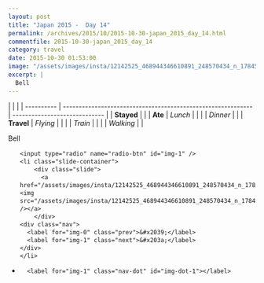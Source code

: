 ```yaml
---
layout: post
title: "Japan 2015 -  Day 14"
permalink: /archives/2015/10/2015-10-30-japan_2015_day_14.html
commentfile: 2015-10-30-japan_2015_day_14
category: travel
date: 2015-10-30 01:53:00
image: "/assets/images/insta/12142525_468944346610891_248570434_n_17845084837047535.jpg"
excerpt: |
  Bell
---
```


|            |                                                              |
| ---------- | ------------------------------------------------------------ | ----------------------------- |
| **Stayed** |  |
| **Ate**    | _Lunch_                                                      |          |
|            | _Dinner_                                                     |          |
| **Travel** | _Flying_                                                     |          |
|            | _Train_                                                      |          |
|            | _Walking_                                                    |          |


Bell


<ul class="slides">

    <input type="radio" name="radio-btn" id="img-1" />
    <li class="slide-container">
        <div class="slide">
          <a href="/assets/images/insta/12142525_468944346610891_248570434_n_17845084837047535.jpg"><img src="/assets/images/insta/12142525_468944346610891_248570434_n_17845084837047535.jpg" /></a>
        </div>
    <div class="nav">
      <label for="img-0" class="prev">&#x2039;</label>
      <label for="img-1" class="next">&#x203a;</label>
    </div>
    </li>
			
<li class="nav-dots">

      <label for="img-1" class="nav-dot" id="img-dot-1"></label>

</li>
</ul>        
             

		